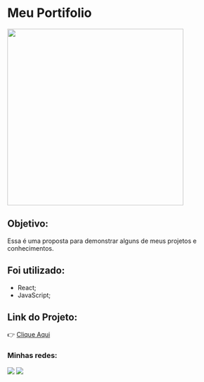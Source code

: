# Meu Portifolio

<img src="https://uploaddeimagens.com.br/images/004/657/698/full/portifolio.png?1699322830" width="400" />

## Objetivo:

Essa é uma proposta para demonstrar alguns de meus projetos e conhecimentos.

## Foi utilizado:

- React;
- JavaScript;

## Link do Projeto:

👉 <a href="https://jvitor88.github.io/portifolio_josevitorsilveira/" target="_blank">Clique Aqui</a>

 ### Minhas redes: 

<div>
  <a href="https://www.linkedin.com/in/jose-silveira-ti/" target="_blank"><img src="https://img.shields.io/badge/-LinkedIn-%230077B5?style=for-the-badge&logo=linkedin&logoColor=white" target="_blank"></a> 
  <a href = "mailto:jvsilveira11@gmail.com"><img src="https://img.shields.io/badge/-Gmail-%23333?style=for-the-badge&logo=gmail&logoColor=white" target="_blank"></a>
</div>